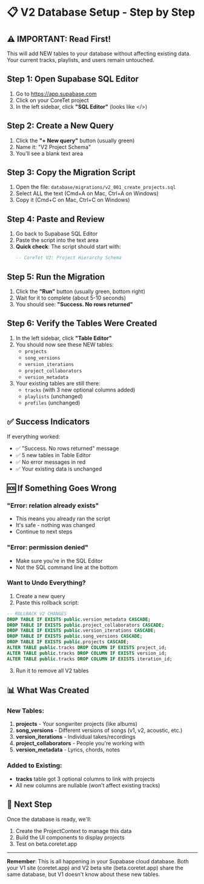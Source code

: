 # 📋 V2 Database Setup - Step by Step

## ⚠️ IMPORTANT: Read First!
This will add NEW tables to your database without affecting existing data. Your current tracks, playlists, and users remain untouched.

## Step 1: Open Supabase SQL Editor

1. Go to https://app.supabase.com
2. Click on your CoreTet project
3. In the left sidebar, click **"SQL Editor"** (looks like </>)

## Step 2: Create a New Query

1. Click the **"+ New query"** button (usually green)
2. Name it: "V2 Project Schema"
3. You'll see a blank text area

## Step 3: Copy the Migration Script

1. Open the file: `database/migrations/v2_001_create_projects.sql`
2. Select ALL the text (Cmd+A on Mac, Ctrl+A on Windows)
3. Copy it (Cmd+C on Mac, Ctrl+C on Windows)

## Step 4: Paste and Review

1. Go back to Supabase SQL Editor
2. Paste the script into the text area
3. **Quick check**: The script should start with:
   ```sql
   -- CoreTet V2: Project Hierarchy Schema
   ```

## Step 5: Run the Migration

1. Click the **"Run"** button (usually green, bottom right)
2. Wait for it to complete (about 5-10 seconds)
3. You should see: **"Success. No rows returned"**

## Step 6: Verify the Tables Were Created

1. In the left sidebar, click **"Table Editor"**
2. You should now see these NEW tables:
   - `projects`
   - `song_versions`
   - `version_iterations`
   - `project_collaborators`
   - `version_metadata`
3. Your existing tables are still there:
   - `tracks` (with 3 new optional columns added)
   - `playlists` (unchanged)
   - `profiles` (unchanged)

## ✅ Success Indicators

If everything worked:
- ✅ "Success. No rows returned" message
- ✅ 5 new tables in Table Editor
- ✅ No error messages in red
- ✅ Your existing data is unchanged

## 🆘 If Something Goes Wrong

### "Error: relation already exists"
- This means you already ran the script
- It's safe - nothing was changed
- Continue to next steps

### "Error: permission denied"
- Make sure you're in the SQL Editor
- Not the SQL command line at the bottom

### Want to Undo Everything?
1. Create a new query
2. Paste this rollback script:
```sql
-- ROLLBACK V2 CHANGES
DROP TABLE IF EXISTS public.version_metadata CASCADE;
DROP TABLE IF EXISTS public.project_collaborators CASCADE;
DROP TABLE IF EXISTS public.version_iterations CASCADE;
DROP TABLE IF EXISTS public.song_versions CASCADE;
DROP TABLE IF EXISTS public.projects CASCADE;
ALTER TABLE public.tracks DROP COLUMN IF EXISTS project_id;
ALTER TABLE public.tracks DROP COLUMN IF EXISTS version_id;
ALTER TABLE public.tracks DROP COLUMN IF EXISTS iteration_id;
```
3. Run it to remove all V2 tables

## 📊 What Was Created

### New Tables:
1. **projects** - Your songwriter projects (like albums)
2. **song_versions** - Different versions of songs (v1, v2, acoustic, etc.)
3. **version_iterations** - Individual takes/recordings
4. **project_collaborators** - People you're working with
5. **version_metadata** - Lyrics, chords, notes

### Added to Existing:
- **tracks** table got 3 optional columns to link with projects
- All new columns are nullable (won't affect existing tracks)

## 🎯 Next Step

Once the database is ready, we'll:
1. Create the ProjectContext to manage this data
2. Build the UI components to display projects
3. Test on beta.coretet.app

---

**Remember**: This is all happening in your Supabase cloud database. Both your V1 site (coretet.app) and V2 beta site (beta.coretet.app) share the same database, but V1 doesn't know about these new tables.